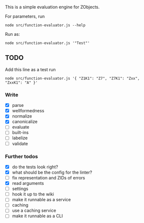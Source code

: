 This is a simple evaluation engine for ZObjects.

For parameters, run 
```
node src/function-evaluator.js --help
```

Run as:

```
node src/function-evaluator.js '"Test"'
```

## TODO
Add this line as a test run

```
node src/function-evaluator.js '{ "Z1K1": "Z7", "Z7K1": "Zxx", "ZxxK1": "A" }'
```

### Write
- [x] parse
- [x] wellformedness
- [x] normalize
- [x] canonicalize
- [ ] evaluate
- [ ] built-ins
- [ ] labelize
- [ ] validate

### Further todos
- [x] do the tests look right?
- [x] what should be the config for the linter?
- [ ] fix representation and ZIDs of errors
- [x] read arguments
- [ ] settings
- [ ] hook it up to the wiki
- [ ] make it runnable as a service
- [ ] caching
- [ ] use a caching service
- [ ] make it runnable as a CLI

